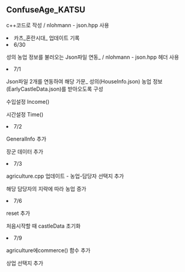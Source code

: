## ConfuseAge_KATSU

<p>c++코드로 작성 / nlohmann - json.hpp 사용</p>

<li>카츠_혼란시대_ 업데이트 기록</li>

<li>6/30 </li>
<p>성의 농업 정보를 불러오는 Json파일 연동_ / nlohmann - json.hpp 헤더 사용 </p>


<li>7/1</li>
<p>Json파일 2개를 연동하여 해당 가문_ 성의(HouseInfo.json) 농업 정보(EarlyCastleData.json)를 받아오도록 구성</p>
<p> 수입설정 Income()</p>
<p>시간설정 Time()  </p>

<li>7/2</li>
<p>GeneralInfo 추가</p>
<p>장군 데이터 추가</p>

<li> 7/3 </li>
<p>agriculture.cpp 업데이트 - 농업-담당자 선택지 추가  </p>
<p>해당 담당자의 지략에 따라 농업 증가 </p>

<li> 7/6 </li>
<p>reset 추가 </p>
<p>처음시작할 때 castleData 초기화 </p>

<li>7/9 </li>
<p>agriculture에commerce() 함수 추가 </p>
<p>상업 선택지 추가 </p>